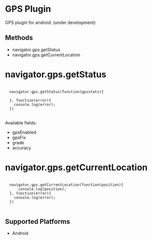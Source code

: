 
GPS Plugin
====================

GPS plugin for android. (under development)


Methods
-------
- navigator.gps.getStatus
- navigator.gps.getCurrentLocation


navigator.gps.getStatus
=================

<pre>
<code>
  navigator.gps.getStatus(function(gpsstats){

  }, function(error){
    console.log(error);
  })
</code>
</pre>

Available fields:
- gpsEnabled
- gpsFix
- grade
- accuracy

navigator.gps.getCurrentLocation
=================

<pre>
<code>
  navigator.gps.getCurrentLocation(function(position){
      console.log(position);
  }, function(error){
    console.log(error);
  })
</code>
</pre>


Supported Platforms
-------------------

- Android
